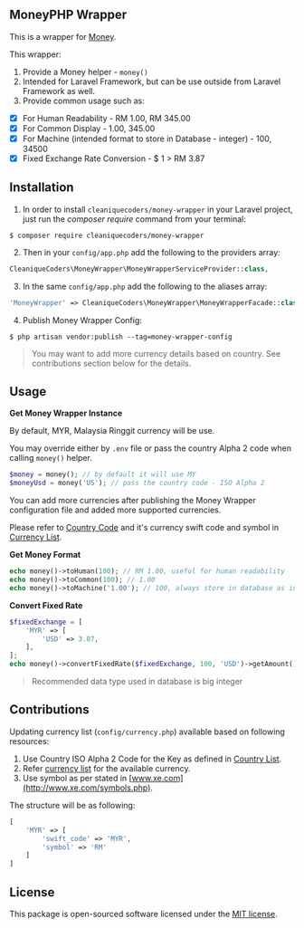## MoneyPHP Wrapper

This is a wrapper for [Money](https://github.com/moneyphp/money). 

This wrapper:

1. Provide a Money helper - `money()`
2. Intended for Laravel Framework, but can be use outside from Laravel Framework as well.
3. Provide common usage such as:

- [x] For Human Readability - RM 1.00, RM 345.00
- [x] For Common Display - 1.00, 345.00
- [x] For Machine (intended format to store in Database - integer) - 100, 34500
- [x] Fixed Exchange Rate Conversion - $ 1 > RM 3.87

## Installation

1. In order to install `cleaniquecoders/money-wrapper` in your Laravel project, just run the *composer require* command from your terminal:

```
$ composer require cleaniquecoders/money-wrapper
```

2. Then in your `config/app.php` add the following to the providers array:

```php
CleaniqueCoders\MoneyWrapper\MoneyWrapperServiceProvider::class,
```

3. In the same `config/app.php` add the following to the aliases array:

```php
'MoneyWrapper' => CleaniqueCoders\MoneyWrapper\MoneyWrapperFacade::class,
```

4. Publish Money Wrapper Config:

```
$ php artisan vendor:publish --tag=money-wrapper-config
```

> You may want to add more currency details based on country. See contributions section below for the details.

## Usage

**Get Money Wrapper Instance**

By default, MYR, Malaysia Ringgit currency will be use. 

You may override either by `.env` file or pass the country Alpha 2 code when calling `money()` helper.

```php
$money = money(); // by default it will use MY
$moneyUsd = money('US'); // pass the country code - ISO Alpha 2
```

You can add more currencies after publishing the Money Wrapper configuration file and added more supported currencies.

Please refer to [Country Code](http://www.nationsonline.org/oneworld/country_code_list.htm) and it's currency swift code and symbol in [Currency List](http://www.xe.com/iso4217.php).

**Get Money Format**

```php
echo money()->toHuman(100); // RM 1.00, useful for human readability
echo money()->toCommon(100); // 1.00
echo money()->toMachine('1.00'); // 100, always store in database as integer. 
```

**Convert Fixed Rate**

```php
$fixedExchange = [
    'MYR' => [
        'USD' => 3.87,
    ],
];
echo money()->convertFixedRate($fixedExchange, 100, 'USD')->getAmount(); // 387
```

> Recommended data type used in database is big integer

## Contributions

Updating currency list (`config/currency.php`) available based on following resources:

1. Use Country ISO Alpha 2 Code for the Key as defined in [Country List](http://www.nationsonline.org/oneworld/country_code_list.htm).
2. Refer [currency list](http://www.xe.com/iso4217.php) for the available currency.
3. Use symbol as per stated in [www.xe.com](http://www.xe.com/symbols.php).

The structure will be as following:

```php
[
	'MYR' => [
		'swift_code' => 'MYR',
		'symbol' => 'RM'
	]
]
```

## License

This package is open-sourced software licensed under the [MIT license](http://opensource.org/licenses/MIT).